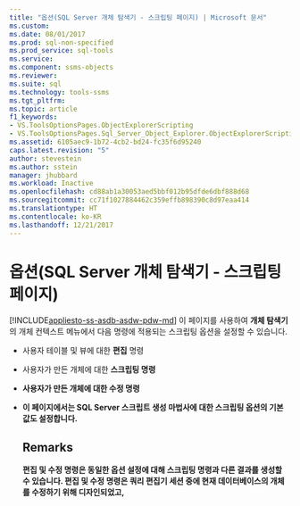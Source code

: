 ```yaml
---
title: "옵션(SQL Server 개체 탐색기 - 스크립팅 페이지) | Microsoft 문서"
ms.custom: 
ms.date: 08/01/2017
ms.prod: sql-non-specified
ms.prod_service: sql-tools
ms.service: 
ms.component: ssms-objects
ms.reviewer: 
ms.suite: sql
ms.technology: tools-ssms
ms.tgt_pltfrm: 
ms.topic: article
f1_keywords:
- VS.ToolsOptionsPages.ObjectExplorerScripting
- VS.ToolsOptionsPages.Sql_Server_Object_Explorer.ObjectExplorerScripting
ms.assetid: 6105aec9-1b72-4cb2-bd24-fc35f6d95240
caps.latest.revision: "5"
author: stevestein
ms.author: sstein
manager: jhubbard
ms.workload: Inactive
ms.openlocfilehash: cd88ab1a30053aed5bbf012b95dfde6dbf888d68
ms.sourcegitcommit: cc71f1027884462c359effb898390c8d97eaa414
ms.translationtype: HT
ms.contentlocale: ko-KR
ms.lasthandoff: 12/21/2017
---
```

# <a name="options-sql-server-object-explorer---scripting-page"></a>옵션(SQL Server 개체 탐색기 - 스크립팅 페이지)
[!INCLUDE[appliesto-ss-asdb-asdw-pdw-md](../../includes/appliesto-ss-asdb-asdw-pdw-md.md)] 이 페이지를 사용하여 **개체 탐색기**의 개체 컨텍스트 메뉴에서 다음 명령에 적용되는 스크립팅 옵션을 설정할 수 있습니다.  
  
-   사용자 테이블 및 뷰에 대한 **편집** 명령  
  
-   사용자가 만든 개체에 대한 **<object> 스크립팅** 명령  
  
-   사용자가 만든 개체에 대한 **수정** 명령  
  
-   이 페이지에서는 **SQL Server 스크립트 생성 마법사**에 대한 스크립팅 옵션의 기본값도 설정합니다.  
  
## <a name="remarks"></a>Remarks  
**편집** 및 **수정** 명령은 동일한 옵션 설정에 대해 **<object> 스크립팅** 명령과 다른 결과를 생성할 수 있습니다. **편집** 및 **수정** 명령은 쿼리 편집기 세션 중에 현재 데이터베이스의 개체를 수정하기 위해 디자인되었고, **<object> 스크립팅** 명령은 나중에 개체를 만드는 데 사용할 수 있도록 스크립트를 생성하기 위해 디자인되었습니다.  
  
## <a name="options"></a>변수  
각 옵션 오른쪽의 목록에 있는 사용 가능한 설정에서 선택하여 스크립팅 옵션을 지정합니다.  
  
### <a name="general-scripting-options"></a>일반 스크립팅 옵션  
**개별 문 구분**  
일괄 처리 구분 기호를 사용하여 개별 [!INCLUDE[tsql](../../includes/tsql_md.md)] 문을 구분합니다. **쿼리 편집기**에 대한 기본 일괄 처리 구분 기호를 변경하려면 **도구**/**옵션**/**쿼리 실행**/**SQL Server**/**일반**/**일괄 처리 구분 기호**를 선택합니다. 기본값은 False입니다. 자세한 내용은 [GO(Transact-SQL)](https://msdn.microsoft.com/b2ca6791-3a07-4209-ba8e-2248a92dd738)를 참조하세요.  
  
**설명 머리글 포함**  
스크립트를 개체별 섹션으로 구분하여 스크립트에 설명을 추가합니다. 기본값은 True입니다. 자세한 내용은 [/*...*/ (Comment)(Transact-SQL)](https://msdn.microsoft.com/4d9ab1b2-4bbb-4c16-beb1-cafc1af7417c)를 참조하세요.  
  
**Vardecimal 압축 사용 설정 포함**  
VarDecimal 저장소 옵션을 포함합니다. 기본값은 False입니다. 자세한 내용은 [sp_db_vardecimal_storage_format(Transact-SQL)](https://msdn.microsoft.com/9920b2f7-b802-4003-913c-978c17ae4542)을 참조하세요.  
  
**변경 내용 추적 스크립팅**  
스크립트에 변경 내용 추적 정보를 포함합니다.  
  
**전체 텍스트 카탈로그 스크립팅**  
전체 텍스트 카탈로그에 대한 스크립트를 포함합니다. 기본값은 False입니다. 자세한 내용은 [CREATE FULLTEXT CATALOG(Transact-SQL)](https://msdn.microsoft.com/d7a8bd93-e2d7-4a40-82ef-39069e65523b)를 참조하세요.  
  
**USE 스크립팅 <database>**  
현재 **개체 탐색기** 데이터베이스의 컨텍스트에서 데이터베이스 개체를 만들기 위해 스크립트에 USE DATABASE 문을 추가합니다. 스크립트를 다른 데이터베이스에서 사용할 경우 False를 선택하여 생략합니다. 기본값은 True입니다. 자세한 내용은 [USE(Transact-SQL)](https://msdn.microsoft.com/c05acac8-c063-4770-8e36-d7f71d500b10)를 참조하세요.  
  
### <a name="object-scripting-options"></a>개체 스크립팅 옵션  

**개체 존재 여부 확인** 삭제하거나 변경하기 전에 지정된 이름을 가진 개체가 있는지 또는 만들기 전에 지정된 이름을 가진 개체가 없는지 확인하세요. 자세한 내용은 [IF...ELSE(Transact-SQL)](https://msdn.microsoft.com/676c881f-dee1-417a-bc51-55da62398e81) 및 [EXISTS(Transact-SQL)](https://msdn.microsoft.com/b6510a65-ac38-4296-a3d5-640db0c27631)를 참조하세요.

**종속 개체에 대해 스크립트 생성**  
선택한 개체에 대한 스크립트가 실행될 때 필요한 추가 개체에 대한 스크립트를 생성합니다. 기본값은 False입니다.  
  
**개체 이름 스키마 한정**  
개체 스키마로 개체 이름을 한정합니다. 기본값은 False입니다. 자세한 내용은 [데이터베이스 스키마 만들기](https://msdn.microsoft.com/ed2a5522-f4d2-4111-95a4-d3e1e5081739)를 참조하세요.  

**데이터 압축 옵션 스크립팅** 스크립트에 데이터 압축 옵션을 포함합니다. 기본값은 False입니다.

**확장 속성 스크립팅**  
개체에 확장 속성이 있을 경우 스크립트에 확장 속성을 포함합니다. 기본값은 False입니다. 자세한 내용은 [sp_addextendedproperty(Transact-SQL)](https://msdn.microsoft.com/565483ea-875b-4133-b327-d0006d2d7b4c)를 참조하세요.  
  
**스크립트 소유자**  
생성된 스크립트에 소유자를 포함합니다. 기본값은 False입니다.  
  
**사용 권한 스크립팅**  
스크립트에 데이터베이스 개체에 대한 사용 권한을 포함합니다. 기본값은 True입니다. 자세한 내용은 [사용 권한](https://msdn.microsoft.com/f28e3dea-24e6-4a81-877b-02ec4c7e36b9)을 참조하세요.  
  
### <a name="tableview-options"></a>테이블/뷰 옵션  
다음 옵션은 테이블 또는 뷰에 대한 스크립트에만 적용됩니다.  
  
**사용자 정의 데이터 형식을 기본 유형으로 변환**  
사용자 정의 데이터 형식을 해당 유형 생성의 기반이 된 기본 유형으로 변환합니다. 원본 데이터베이스 사용자 정의 데이터 형식이 스크립트가 실행될 데이터베이스에 없으면 True를 사용합니다. 사용자 정의 데이터 형식을 유지하려면 False를 사용합니다. 기본값은 False입니다. 자세한 내용은 [CREATE TYPE(Transact-SQL)](https://msdn.microsoft.com/2202236b-e09f-40a1-bbc7-b8cff7488905)을 참조하세요.  
  
**SET ANSI PADDING 명령 생성**  
각 CREATE TABLE 문의 앞뒤에 SET ANSI_PADDING 문을 추가합니다. 기본값은 True입니다. 자세한 내용은 [SET ANSI_PADDING(Transact-SQL)](https://msdn.microsoft.com/92bd29a3-9beb-410e-b7e0-7bc1dc1ae6d0)을 참조하세요.  
  
**데이터 정렬 포함**  
열 정의에 데이터 정렬을 포함합니다. 기본값은 True입니다. 자세한 내용은 [Collation and Unicode Support](https://msdn.microsoft.com/92d34f48-fa2b-47c5-89d3-a4c39b0f39eb)을(를) 참조하세요.  
  
**IDENTITY 속성 포함**  
IDENTITY 초기값 및 IDENTITY 증가값에 대한 정의를 포함합니다. 기본값은 True입니다. 자세한 내용은 [IDENTITY(속성)(Transact-SQL)](https://msdn.microsoft.com/8429134f-c821-4033-a07c-f782a48d501c)를 참조하세요.  
  
**외래 키 참조 스키마 한정**  
FOREIGN KEY 제약 조건에 대한 테이블 참조에 스키마 이름을 추가합니다. 기본값은 True입니다.  
  
**바인딩된 기본값 및 규칙 스크립팅**  
**sp_bindefault** 및 **sp_bindrule** 바인딩 저장 프로시저 호출을 포함합니다. 기본값은 True입니다. 자세한 내용은 [sp_bindefault(Transact-SQL)](https://msdn.microsoft.com/3da70c10-68d0-4c16-94a5-9e84c4a520f6) 및 [sp_bindrule(Transact-SQL)](https://msdn.microsoft.com/2606073e-c52f-498d-a923-5026b9d97e67)을 참조하세요.  
  
**CHECK 제약 조건 스크립팅**  
스크립트에 [CHECK 제약 조건](https://msdn.microsoft.com/637098af-2567-48f8-90f4-b41df059833e) 을 추가합니다. 기본값은 True입니다.  
  
**기본값 스크립팅**  
스크립트에 열 기본값을 포함합니다. 기본값은 False입니다. 자세한 내용은 [CREATE DEFAULT(Transact-SQL)](https://msdn.microsoft.com/08475db4-7d90-486a-814c-01a99d783d41)를 참조하세요.  
  
**파일 그룹 스크립팅**  
테이블 정의에 대한 ON 절에 파일 그룹을 지정합니다. 기본값은 False입니다. 자세한 내용은 [CREATE TABLE(Transact-SQL)](https://msdn.microsoft.com/1e068443-b9ea-486a-804f-ce7b6e048e8b)을 참조하세요.  
  
**외래 키 스크립팅**  
스크립트에 [FOREIGN KEY 제약 조건](https://msdn.microsoft.com/31fbcc9f-2dc5-4bf9-aa50-ed70ec7b5bcd) 을 포함합니다. 기본값은 False입니다.  
  
**전체 텍스트 인덱스 스크립팅**  
스크립트에 전체 텍스트 인덱스를 포함합니다. 기본값은 False입니다. 자세한 내용은 [CREATE FULLTEXT INDEX(Transact-SQL)](https://msdn.microsoft.com/8b80390f-5f8b-4e66-9bcc-cabd653c19fd)를 참조하세요.  
  
**인덱스 스크립팅**  
스크립트에 클러스터형, 비클러스터형 및 XML 인덱스를 포함합니다. 기본값은 True입니다. 자세한 내용은 [CREATE INDEX(Transact-SQL)](https://msdn.microsoft.com/d2297805-412b-47b5-aeeb-53388349a5b9)를 참조하세요.  
  
**파티션 구성표 스크립팅**  
스크립트에 테이블 파티션 구성표를 포함합니다. 기본값은 False입니다. 자세한 내용은 [CREATE PARTITION SCHEME(Transact-SQL)](https://msdn.microsoft.com/5b21c53a-b4f4-4988-89a2-801f512126e4)를 참조하세요.  
  
**기본 키 스크립팅**  
스크립트에 [PRIMARY KEY 및 FOREIGN KEY 제약 조건](https://msdn.microsoft.com/31fbcc9f-2dc5-4bf9-aa50-ed70ec7b5bcd) 을 포함합니다. 기본값은 True입니다.  
  
**통계 스크립팅**  
스크립트에 사용자 정의 통계를 포함합니다. 기본값은 False입니다. 자세한 내용은 [CREATE STATISTICS(Transact-SQL)](https://msdn.microsoft.com/b23e2f6b-076c-4e6d-9281-764bdb616ad2)를 참조하세요.  
  
**트리거 스크립팅**  
스크립트에 트리거를 포함합니다. 기본값은 False입니다. 자세한 내용은 [CREATE TRIGGER(Transact-SQL)](https://msdn.microsoft.com/edeced03-decd-44c3-8c74-2c02f801d3e7)를 참조하세요.  
  
**고유 키 스크립팅**  
스크립트에 [UNIQUE 제약 조건 및 CHECK 제약 조건](https://msdn.microsoft.com/637098af-2567-48f8-90f4-b41df059833e) 을 포함합니다. 기본값은 False입니다.  
  
**뷰 열 스크립팅**  
뷰 머리글에 뷰 열을 선언합니다. 기본값은 False입니다. 자세한 내용은 [CREATE VIEW(Transact-SQL)](https://msdn.microsoft.com/aecc2f73-2ab5-4db9-b1e6-2f9e3c601fb9)를 참조하세요.  
  
**dri 시스템 이름 포함**  
선언적 참조 무결성을 적용하기 위해 시스템 생성 제약 조건 이름을 포함합니다. 기본값은 False입니다. 자세한 내용은 [REFERENTIAL_CONSTRAINTS(Transact-SQL)](https://msdn.microsoft.com/5d358f18-0a85-4b55-af4b-98d5f4cd1020)를 참조하세요.  
  
### <a name="version-options"></a>버전 옵션

**스크립트 설정을 원본과 일치** 대상 버전을 사용 설정한 경우 엔진 버전 및 생성된 스크립트의 엔진 유형은 개체가 스크립팅되는 서버의 값으로 설정됩니다. 이로써 다른 버전 옵션을 사용하지 않고 무시하게 됩니다. 

**데이터베이스 엔진 버전에 대한 스크립트** 생성된 스크립트는 지정된 [엔진 버전](https://msdn.microsoft.com/library/microsoft.sqlserver.management.smo.edition.aspx)에 대한 대상이 됩니다.

**데이터베이스 엔진 유형에 대한 스크립트** 생성된 스크립트는 지정된 [데이터베이스 엔진 유형](https://msdn.microsoft.com/library/microsoft.sqlserver.management.common.databaseenginetype.aspx)에 대한 대상이 됩니다.

**서버 버전에 대한 스크립트**  
생성된 스크립트는 지정된 [!INCLUDE[ssNoVersion](../../includes/ssnoversion_md.md)] 버전에 대한 대상이 됩니다. [!INCLUDE[ssCurrent](../../includes/sscurrent_md.md)] 의 새 기능은 이전 버전에 대해 스크립팅될 수 없습니다. [!INCLUDE[ssCurrent](../../includes/sscurrent_md.md)] 에 대해 생성된 일부 스크립트는 이전 버전의 [!INCLUDE[ssNoVersion](../../includes/ssnoversion_md.md)]가 실행 중인 서버 또는 이전의 [데이터베이스 호환성 수준 설정](https://msdn.microsoft.com/ca5fd220-d5ea-4182-8950-55d4101a86f6)이 있는 데이터베이스에서 실행할 수 없습니다.  

## <a name="see-also"></a>관련 항목:  
[스크립트 생성(SQL Server Management Studio)](https://msdn.microsoft.com/9711c617-3c68-4e5a-aea3-befc64d51524)  
  
